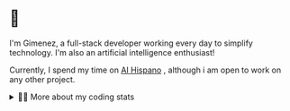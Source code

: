 # 👋

I'm Gimenez, a full-stack developer working every day to simplify technology. I'm also an artificial intelligence enthusiast!

Currently, I spend my time on [AI Hispano](https://github.com/iahispano) , although i am open to work on any other project.

<details>
<summary>🧑‍💻 More about my coding stats</summary>
<br />

![Top Langs](https://github-readme-stats.vercel.app/api/top-langs/?username=bygimenez&layout=compact)

![Github stats](https://github-readme-stats.vercel.app/api?username=bygimenez&count_private=true&show_icons=true&theme=onedark)

</details>
